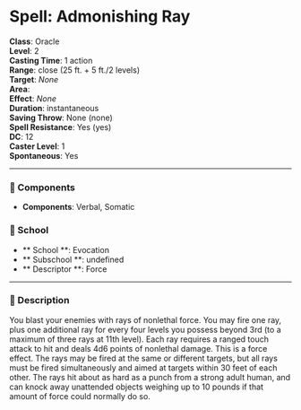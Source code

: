 
# Spell: Admonishing Ray
**Class**: Oracle  
**Level**: 2  
**Casting Time**: 1 action  
**Range**: close (25 ft. + 5 ft./2 levels)  
**Target**: _None_  
**Area**:   
**Effect**: _None_  
**Duration**: instantaneous  
**Saving Throw**: None (none)  
**Spell Resistance**: Yes (yes)  
**DC**: 12  
**Caster Level**: 1  
**Spontaneous**: Yes

---

### 🔮 Components
- **Components**: Verbal, Somatic

### 🏫 School
- ** School **: Evocation
- ** Subschool **: undefined
- ** Descriptor **: Force
---

### 📜 Description
You blast your enemies with rays of nonlethal force. You may fire one ray, plus one additional ray for every four levels you possess beyond 3rd (to a maximum of three rays at 11th level). Each ray requires a ranged touch attack to hit and deals 4d6 points of nonlethal damage. This is a force effect. The rays may be fired at the same or different targets, but all rays must be fired simultaneously and aimed at targets within 30 feet of each other. The rays hit about as hard as a punch from a strong adult human, and can knock away unattended objects weighing up to 10 pounds if that amount of force could normally do so.
